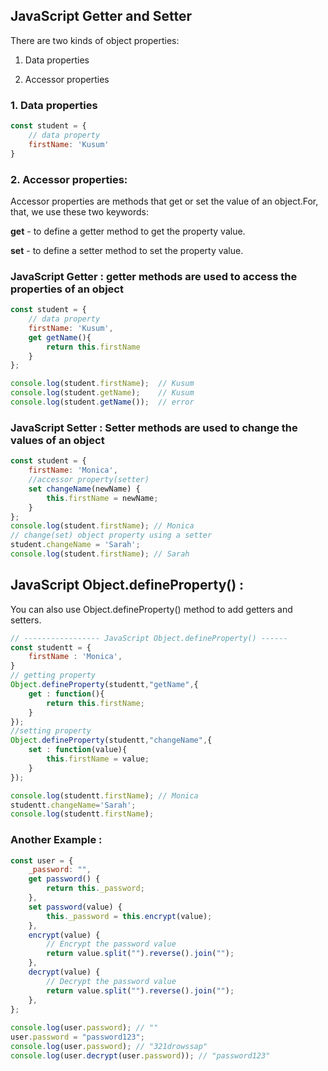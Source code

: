 ## JavaScript Getter and Setter

There are two kinds of object properties:

1. Data properties

2. Accessor properties

### 1. Data properties
```js
const student = {
    // data property
    firstName: 'Kusum'
}
```
### 2. Accessor properties:

Accessor properties are methods that get or set the value of an object.For, that, we use these two keywords:

<b>get</b> - to define a getter method to get the property value.

<b>set</b> - to define a setter method to set the property value.


### JavaScript Getter : getter methods are used to access the properties of an object
```js
const student = {
    // data property
    firstName: 'Kusum',
    get getName(){
        return this.firstName
    }
};

console.log(student.firstName);  // Kusum
console.log(student.getName);    // Kusum
console.log(student.getName());  // error
```
### JavaScript Setter : Setter methods are used to change the values of an object

```js
const student = {
    firstName: 'Monica',
    //accessor property(setter)
    set changeName(newName) {
        this.firstName = newName;
    }
};
console.log(student.firstName); // Monica
// change(set) object property using a setter
student.changeName = 'Sarah';
console.log(student.firstName); // Sarah
```

## JavaScript Object.defineProperty() :  
You can also use Object.defineProperty() method to add getters and setters. 
```js
// ----------------- JavaScript Object.defineProperty() ------
const studentt = {
    firstName : 'Monica',
}
// getting property
Object.defineProperty(studentt,"getName",{
    get : function(){
        return this.firstName;
    }
});
//setting property
Object.defineProperty(studentt,"changeName",{
    set : function(value){
        this.firstName = value;
    }
});

console.log(studentt.firstName); // Monica
studentt.changeName='Sarah';
console.log(studentt.firstName);
```

### Another Example :
```js
const user = {
    _password: "",
    get password() {
        return this._password;
    },
    set password(value) {
        this._password = this.encrypt(value);
    },
    encrypt(value) {
        // Encrypt the password value
        return value.split("").reverse().join("");
    },
    decrypt(value) {
        // Decrypt the password value
        return value.split("").reverse().join("");
    },
};
  
console.log(user.password); // ""
user.password = "password123";
console.log(user.password); // "321drowssap"
console.log(user.decrypt(user.password)); // "password123"
```